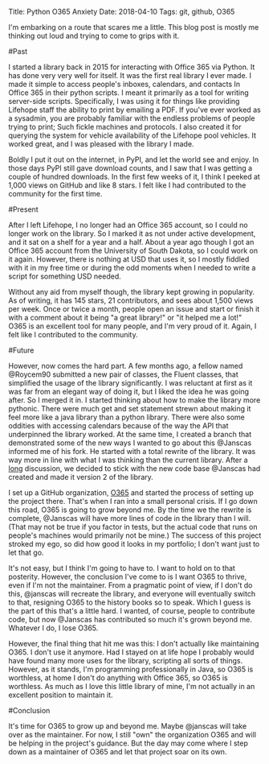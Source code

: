 Title: Python O365 Anxiety
Date: 2018-04-10
Tags: git, github, O365

I'm embarking on a route that scares me a little. This blog post is mostly me thinking out loud and trying to come to grips with it.

#Past

I started a library back in 2015 for interacting with Office 365 via Python. It has done very very well for itself. It was the first real library I ever made. I made it simple to access people's inboxes, calendars, and contacts In Office 365 in their python scripts. I meant it primarily as a tool for writing server-side scripts. Specifically, I was using it for things like providing Lifehope staff the ability to print by emailing a PDF. If you've ever worked as a sysadmin, you are probably familiar with the endless problems of people trying to print; Such fickle machines and protocols. I also created it for querying the system for vehicle availability of the Lifehope pool vehicles. It worked great, and I was pleased with the library I made.

Boldly I put it out on the internet, in PyPI, and let the world see and enjoy. In those days PyPI still gave download counts, and I saw that I was getting a couple of hundred downloads. In the first few weeks of it, I think I peeked at 1,000 views on GitHub and like 8 stars. I felt like I had contributed to the community for the first time.

#Present

After I left Lifehope, I no longer had an Office 365 account, so I could no longer work on the library. So I marked it as not under active development, and it sat on a shelf for a year and a half. About a year ago though I got an Office 365 account from the University of South Dakota, so I could work on it again. However, there is nothing at USD that uses it, so I mostly fiddled with it in my free time or during the odd moments when I needed to write a script for something USD needed.

Without any aid from myself though, the library kept growing in popularity. As of writing, it has 145 stars, 21 contributors, and sees about 1,500 views per week. Once or twice a month, people open an issue and start or finish it with a comment about it being "a great library!" or "it helped me a lot!" O365 is an excellent tool for many people, and I'm very proud of it. Again, I felt like I contributed to the community.

#Future

However, now comes the hard part. A few months ago, a fellow named @Roycem90 submitted a new pair of classes, the Fluent classes, that simplified the usage of the library significantly. I was reluctant at first as it was far from an elegant way of doing it, but I liked the idea he was going after. So I merged it in. I started thinking about how to make the library more pythonic. There were much get and set statement strewn about making it feel more like a java library than a python library. There were also some oddities with accessing calendars because of the way the API that underpinned the library worked. At the same time, I created a branch that demonstrated some of the new ways I wanted to go about this @Janscas informed me of his fork. He started with a total rewrite of the library. It was way more in line with what I was thinking than the current library. After a [long](https://github.com/Narcolapser/python-o365/commit/78e5a5aa0e3b7de1c3d1fc1054e5e753e34db9a4) discussion, we decided to stick with the new code base @Janscas had created and made it version 2 of the library.

I set up a GitHub organization, [O365](https://github.com/O365) and started the process of setting up the project there. That's when I ran into a small personal crisis. If I go down this road, O365 is going to grow beyond me. By the time we the rewrite is complete, @Janscas will have more lines of code in the library than I will. (That may not be true if you factor in tests, but the actual code that runs on people's machines would primarily not be mine.) The success of this project stroked my ego, so did how good it looks in my portfolio; I don't want just to let that go.

It's not easy, but I think I'm going to have to. I want to hold on to that posterity. However, the conclusion I've come to is I want O365 to thrive, even if I'm not the maintainer. From a pragmatic point of view, if I don't do this, @janscas will recreate the library, and everyone will eventually switch to that, resigning O365 to the history books so to speak. Which I guess is the part of this that's a little hard. I wanted, of course, people to contribute code, but now @Janscas has contributed so much it's grown beyond me. Whatever I do, I lose O365.

However, the final thing that hit me was this: I don't actually like maintaining O365. I don't use it anymore. Had I stayed on at life hope I probably would have found many more uses for the library, scripting all sorts of things. However, as it stands, I'm programming professionally in Java, so O365 is worthless, at home I don't do anything with Office 365, so O365 is worthless. As much as I love this little library of mine, I'm not actually in an excellent position to maintain it.

#Conclusion

It's time for O365 to grow up and beyond me. Maybe @janscas will take over as the maintainer. For now, I still "own" the organization O365 and will be helping in the project's guidance. But the day may come where I step down as a maintainer of O365 and let that project soar on its own.

